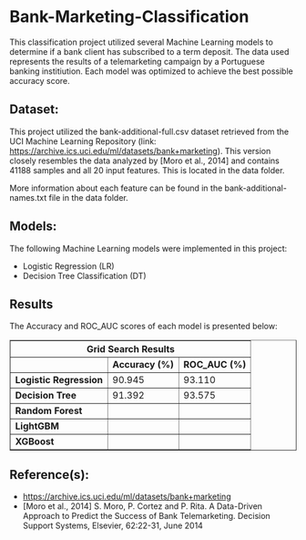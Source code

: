 # Bank-Marketing-Classification

This classification project utilized several Machine Learning models to determine if a bank client has subscribed to a term deposit. The data used represents the results of a telemarketing campaign by a Portuguese banking institiution. Each model was optimized to achieve the best possible accuracy score.

## Dataset:

This project utilized the bank-additional-full.csv dataset retrieved from the UCI Machine Learning Repository (link: https://archive.ics.uci.edu/ml/datasets/bank+marketing). This version closely resembles the data analyzed by [Moro et al., 2014] and contains 41188 samples and all 20 input features. This is located in the data folder.

More information about each feature can be found in the bank-additional-names.txt file in the data folder.

## Models:

The following Machine Learning models were implemented in this project:

- Logistic Regression (LR)
- Decision Tree Classification (DT)

## Results

The Accuracy and ROC_AUC scores of each model is presented below:

<table border = "1">
  <thead>
    <th colspan = "3">Grid Search Results</th>
  </thead>
  <tbody>
    <tr>
      <td><b></b></td>
      <td><b>Accuracy (%)</b></td>
      <td><b>ROC_AUC (%)</b></td>
    </tr>
    <tr>
      <td><b>Logistic Regression</b></td>
      <td>90.945</td>
      <td>93.110</td>
    </tr>
    <tr>
      <td><b>Decision Tree</b></td>
      <td>91.392</td>
      <td>93.575</td>
    </tr>
    <tr>
      <td><b>Random Forest</b></td>
      <td></td>
      <td></td>
    </tr>
    <tr>
      <td><b>LightGBM</b></td>
      <td></td>
      <td></td>
    </tr>
    <tr>
      <td><b>XGBoost</b></td>
      <td></td>
      <td></td>
    </tr>
  </tbody>
</table>

## Reference(s):

- https://archive.ics.uci.edu/ml/datasets/bank+marketing
- [Moro et al., 2014] S. Moro, P. Cortez and P. Rita. A Data-Driven Approach to Predict the Success of Bank Telemarketing. Decision Support Systems, Elsevier, 62:22-31, June 2014
